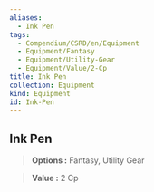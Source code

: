 ```yaml
---
aliases:
  - Ink Pen
tags:
  - Compendium/CSRD/en/Equipment
  - Equipment/Fantasy
  - Equipment/Utility-Gear
  - Equipment/Value/2-Cp
title: Ink Pen
collection: Equipment
kind: Equipment
id: Ink-Pen
---
```

## Ink Pen    
    
>    
> **Options :** Fantasy, Utility Gear    
> **Value :** 2 Cp
